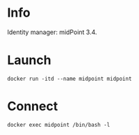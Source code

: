 # Info

Identity manager: midPoint 3.4.

# Launch

    docker run -itd --name midpoint midpoint

# Connect

    docker exec midpoint /bin/bash -l
